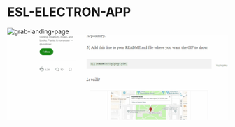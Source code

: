 # ESL-ELECTRON-APP

![grab-landing-page](https://media.giphy.com/media/vFKqnCdLPNOKc/giphy.gif)
![](test.gif)
 
